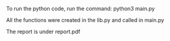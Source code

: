 To run the python code, run the command: python3 main.py

All the functions were created in the lib.py and called in main.py


The report is under report.pdf
